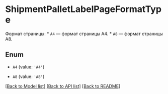 # ShipmentPalletLabelPageFormatType

Формат страницы: * `A4` — формат страницы A4. * `A8` — формат страницы A8. 

## Enum

* `A4` (value: `'A4'`)

* `A8` (value: `'A8'`)

[[Back to Model list]](../README.md#documentation-for-models) [[Back to API list]](../README.md#documentation-for-api-endpoints) [[Back to README]](../README.md)


